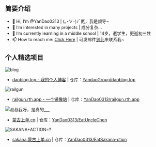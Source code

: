 ## 简要介绍

- 👋 Hi, I’m @YanDao0313 | (｡･∀･)ﾉﾞ氦，我是颜导~
- 👀 I’m interested in many projects | 成分复杂...
- 🌱 I’m currently learning in a middle school | 14岁，逝学生，更逝初三牲
- 📫 How to reach me: [Click Here](mailto:yandao0313@gmail.com) | 可发邮件[到此](mailto:yandao0313@gmail.com)来联系我~

## 个人精选项目

![blog](https://xingqiu-tuchuang-1256524210.cos.ap-shanghai.myqcloud.com/5115/profile-daoblog-github.png)

- [daoblog.top - 我的个人博客](https://www.daoblog.top/) | 仓库：[YandaoGroup/daoblog.top](https://github.com/YandaoGroup/daoblog.top)

![railgun](https://xingqiu-tuchuang-1256524210.cos.ap-shanghai.myqcloud.com/5115/NEW2-railgun-rth-app.png)

- [railgun.rth.app - 一个镜像站](https://railgun.rth.app/) | 仓库：[YanDao0313/railgun.rth.app](https://github.com/YanDao0313/railgun.rth.app)

![叔叔我呀，是真的___](https://xingqiu-tuchuang-1256524210.cos.ap-shanghai.myqcloud.com/5115/NEW-eat-uncle-chen.png)

- [蒙古上单.cn](https://蒙古上单.cn) | 仓库：[YanDao0313/EatUncleChen](https://github.com/YanDao0313/EatUncleChen)

![SAKANA+ACTION=?](https://xingqiu-tuchuang-1256524210.cos.ap-shanghai.myqcloud.com/5115/eat-sakana-ction-main.png)

- [sakana.蒙古上单.cn](https://sakana.xn--fhqw2khm122n.cn/) | 仓库：[YanDao0313/EatSakana-ction](https://github.com/YanDao0313/EatSakana-ction)

<!---
YanDao0313/YanDao0313 is a ✨ special ✨ repository because its `README.md` (this file) appears on your GitHub profile.
You can click the Preview link to take a look at your changes.
--->
